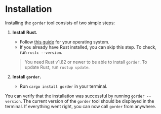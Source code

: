 # Installation

Installing the `gorder` tool consists of two simple steps:

1. **Install Rust.**
    - Follow [this guide](https://www.rust-lang.org/tools/install) for your operating system.
    - If you already have Rust installed, you can skip this step. To check, run `rustc --version`. 
    > You need Rust v1.82 or newer to be able to install `gorder`. To update Rust, run `rustup update`.

2. **Install `gorder`.**
    - Run `cargo install gorder` in your terminal.

You can verify that the installation was successful by running `gorder --version`. The current version of the `gorder` tool should be displayed in the terminal. If everything went right, you can now call `gorder` from anywhere.